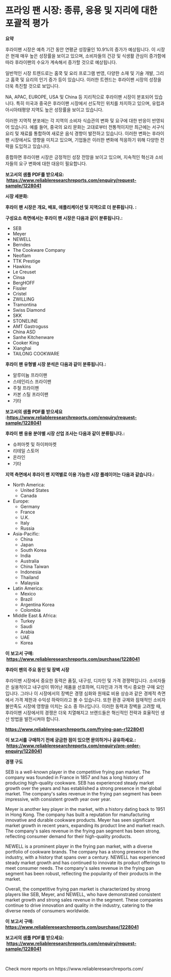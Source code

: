 <p><h1>프라잉 팬 시장: 종류, 응용 및 지리에 대한 포괄적 평가</h1></p><p><strong>요약</strong></p>
<p><p>후라이팬 시장은 예측 기간 동안 연평균 성장율인 10.9%의 증가가 예상됩니다. 이 시장은 현재 매우 높은 성장률을 보이고 있으며, 소비자들의 건강 및 식생활 관심이 증가함에 따라 후라이팬의 수요가 계속해서 증가할 것으로 예상됩니다.</p><p>일반적인 시장 트렌드로는 홈쿡 및 요리 프로그램 번영, 다양한 소재 및 기술 개발, 그리고 홈쿡 및 요리의 인기 증가 등이 있습니다. 이러한 트렌드는 후라이팬 시장의 성장을 더욱 촉진할 것으로 보입니다.</p><p>NA, APAC, EUROPE, USA 및 China 등 지리적으로 후라이팬 시장이 분포되어 있습니다. 특히 미국과 중국은 후라이팬 시장에서 선도적인 위치를 차지하고 있으며, 유럽과 아시아태평양 지역도 높은 성장률을 보이고 있습니다.</p><p>이러한 지역적 분포에는 각 지역의 소비자 식습관의 변화 및 요구에 대한 반응이 반영되어 있습니다. 예를 들어, 중국의 요리 문화는 고대로부터 전통적이지만 최근에는 서구식 요리 및 재료를 통합하여 새로운 음식 경향이 발전하고 있습니다. 이러한 변화는 후라이팬 시장에서도 영향을 미치고 있으며, 기업들은 이러한 변화에 적응하기 위해 다양한 전략을 도입하고 있습니다.</p><p>종합하면 후라이팬 시장은 긍정적인 성장 전망을 보이고 있으며, 지속적인 혁신과 소비자들의 요구 변화에 대한 대응이 필요합니다.</p></p>
<p><strong>보고서의 샘플 PDF를 받으세요: &nbsp;<a href="https://www.reliableresearchreports.com/enquiry/request-sample/1228041">https://www.reliableresearchreports.com/enquiry/request-sample/1228041</a></strong></p>
<p><strong>시장 세분화:</strong></p>
<p><strong> 후라이 팬 시장은 개요, 배포, 애플리케이션 및 지역으로 더 분류됩니다. :</strong></p>
<p><strong>구성요소 측면에서는 후라이 팬 시장은 다음과 같이 분류됩니다.:</strong></p>
<p><ul><li>SEB</li><li>Meyer</li><li>NEWELL</li><li>Berndes</li><li>The Cookware Company</li><li>Neoflam</li><li>TTK Prestige</li><li>Hawkins</li><li>Le Creuset</li><li>Cinsa</li><li>BergHOFF</li><li>Fissler</li><li>Cristel</li><li>ZWILLING</li><li>Tramontina</li><li>Swiss Diamond</li><li>SKK</li><li>STONELINE</li><li>AMT Gastroguss</li><li>China ASD</li><li>Sanhe Kitchenware</li><li>Cooker King</li><li>Xianghai</li><li>TAILONG COOKWARE</li></ul></p>
<p><strong> 후라이 팬 유형별 시장 분석은 다음과 같이 분류됩니다.:</strong></p>
<p><ul><li>알루미늄 프라이팬</li><li>스테인리스 프라이팬</li><li>주철 프라이팬</li><li>카본 스틸 프라이팬</li><li>기타</li></ul></p>
<p><strong>보고서의 샘플 PDF를 받으세요 :<a href="https://www.reliableresearchreports.com/enquiry/request-sample/1228041">https://www.reliableresearchreports.com/enquiry/request-sample/1228041</a></strong></p>
<p><strong> 후라이 팬 응용 분야별 시장 산업 조사는 다음과 같이 분류됩니다.:</strong></p>
<p><ul><li>슈퍼마켓 및 하이퍼마켓</li><li>리테일 스토어</li><li>온라인</li><li>기타</li></ul></p>
<p><strong>지역 측면에서 후라이 팬 지역별로 이용 가능한 시장 플레이어는 다음과 같습니다.:</strong></p>
<p><ul>
    <li>
        North America:
        <ul>
            <li>United States</li>
            <li>Canada</li>
        </ul>
    </li>
    <li>
        Europe:
        <ul>
            <li>Germany</li>
            <li>France</li>
            <li>U.K.</li>
            <li>Italy</li>
            <li>Russia</li>
        </ul>
    </li>
    <li>
        Asia-Pacific:
        <ul>
            <li>China</li>
            <li>Japan</li>
            <li>South Korea</li>
            <li>India</li>
            <li>Australia</li>
            <li>China Taiwan</li>
            <li>Indonesia</li>
            <li>Thailand</li>
            <li>Malaysia</li>
        </ul>
    </li>
    <li>
        Latin America:
        <ul>
            <li>Mexico</li>
            <li>Brazil</li>
            <li>Argentina Korea</li>
            <li>Colombia</li>
        </ul>
    </li>
    <li>
        Middle East & Africa:
        <ul>
            <li>Turkey</li>
            <li>Saudi</li>
            <li>Arabia</li>
            <li>UAE</li>
            <li>Korea</li>
        </ul>
    </li>
    </ul></p>
<p><strong>이 보고서 구매: &nbsp;<a href="https://www.reliableresearchreports.com/purchase/1228041">https://www.reliableresearchreports.com/purchase/1228041</a></strong></p>
<p><strong>후라이 팬의 주요 동인 및 장벽 시장</strong></p>
<p><p>후라이팬 시장에서 중요한 동력은 품질, 내구성, 디자인 및 가격 경쟁력입니다. 소비자들은 실용적이고 내구성이 뛰어난 제품을 선호하며, 디자인과 가격 역시 중요한 구매 요인입니다. 그러나 이 시장에서의 장벽은 경쟁 심화와 원재료 비용 상승과 같은 경제적 측면에서 가격 제한과 수익성 하락이라고 볼 수 있습니다. 또한 환경 규제와 잠재적인 소비자 불만족도 시장에 영향을 미치는 요소 중 하나입니다. 이러한 동력과 장벽을 고려할 때, 후라이팬 시장에서의 경쟁은 더욱 치열해지고 브랜드들은 혁신적인 전략과 효율적인 생산 방법을 발전시켜야 합니다.</p></p>
<p><strong><a href="https://www.reliableresearchreports.com/frying-pan-r1228041">https://www.reliableresearchreports.com/frying-pan-r1228041</a></strong></p>
<p><strong>이 보고서를 구매하기 전에 궁금한 점이 있으면 문의하거나 공유하세요.: &nbsp;<a href="https://www.reliableresearchreports.com/enquiry/pre-order-enquiry/1228041">https://www.reliableresearchreports.com/enquiry/pre-order-enquiry/1228041</a></strong></p>
<p><strong>경쟁 구도</strong></p>
<p><p>SEB is a well-known player in the competitive frying pan market. The company was founded in France in 1857 and has a long history of producing high-quality cookware. SEB has experienced steady market growth over the years and has established a strong presence in the global market. The company's sales revenue in the frying pan segment has been impressive, with consistent growth year over year.</p><p>Meyer is another key player in the market, with a history dating back to 1951 in Hong Kong. The company has built a reputation for manufacturing innovative and durable cookware products. Meyer has seen significant market growth in recent years, expanding its product line and market reach. The company's sales revenue in the frying pan segment has been strong, reflecting consumer demand for their high-quality products.</p><p>NEWELL is a prominent player in the frying pan market, with a diverse portfolio of cookware brands. The company has a strong presence in the industry, with a history that spans over a century. NEWELL has experienced steady market growth and has continued to innovate its product offerings to meet consumer needs. The company's sales revenue in the frying pan segment has been robust, reflecting the popularity of their products in the market.</p><p>Overall, the competitive frying pan market is characterized by strong players like SEB, Meyer, and NEWELL, who have demonstrated consistent market growth and strong sales revenue in the segment. These companies continue to drive innovation and quality in the industry, catering to the diverse needs of consumers worldwide.</p></p>
<p><strong>이 보고서 구매: &nbsp; <a href="https://www.reliableresearchreports.com/purchase/1228041">https://www.reliableresearchreports.com/purchase/1228041</a></strong></p>
<p><strong>보고서의 샘플 PDF를 받으세요: &nbsp;<a href="https://www.reliableresearchreports.com/enquiry/request-sample/1228041">https://www.reliableresearchreports.com/enquiry/request-sample/1228041</a></strong><strong></strong></p>
<p>&nbsp;</p>
<p>Check more reports on https://www.reliableresearchreports.com/</p>